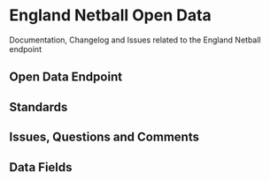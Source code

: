 # England Netball Open Data
Documentation, Changelog and Issues related to the England Netball endpoint
## Open Data Endpoint
## Standards
## Issues, Questions and Comments
## Data Fields
